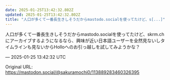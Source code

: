 ```yaml
---
date: 2025-01-25T13:42:32.802Z
updated: 2025-01-25T13:42:32.802Z
title: "人口が多くて一番長生きしそうだからmastodo.socialを使ってたけど、s[...]"
---
```


<p>人口が多くて一番長生きしそうだからmastodo.socialを使ってたけど、skrm.chにアーカイブするようになるなら、興味が近い日本語ユーザーを全然見ないしタイムラインも見ないからHolloへのお引っ越しを試してみようかな？</p>

&mdash; 2025-01-25 13:42:32 UTC

Original URL: https://mastodon.social/@sakuramochi0/113889283460326395

